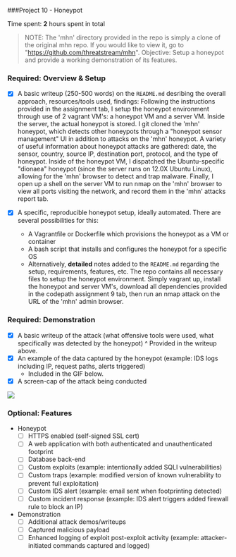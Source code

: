 ###Project 10 - Honeypot

Time spent: **2** hours spent in total

> NOTE: The 'mhn' directory provided in the repo is simply a clone of the original mhn repo. If you would like to view it, go to "https://github.com/threatstream/mhn".
> Objective: Setup a honeypot and provide a working demonstration of its features.

### Required: Overview & Setup

- [X] A basic writeup (250-500 words) on the `README.md` desribing the overall approach, resources/tools used, findings:
    Following the instructions provided in the assignment tab, I setup the honeypot environment through use of 2 vagrant VM's: a honeypot VM and a server VM. Inside the server, the actual honeypot is stored. I git cloned the 'mhn' honeypot, which detects other honeypots through a "honeypot sensor management" UI in addition to attacks on the 'mhn' honeypot. A variety of useful information about honeypot attacks are gathered: date, the sensor, country, source IP, destination port, protocol, and the type of honeypot. Inside of the honeypot VM, I dispatched the Ubuntu-specific "dionaea" honeypot (since the server runs on 12.0X Ubuntu Linux), allowing for the 'mhn' browser to detect and trap malware. Finally, I open up a shell on the server VM to run nmap on the 'mhn' browser to view all ports visiting the network, and record them in the 'mhn' attacks report tab.
 
- [X] A specific, reproducible honeypot setup, ideally automated. There are several possibilities for this:
    - A Vagrantfile or Dockerfile which provisions the honeypot as a VM or container
    - A bash script that installs and configures the honeypot for a specific OS
    - Alternatively, **detailed** notes added to the `README.md` regarding the setup, requirements, features, etc.
    The repo contains all necessary files to setup the honeypot environment. Simply vagrant up, install the honeypot and server VM's, download all dependencies provided in the codepath assignment 9 tab, then run an nmap attack on the URL of the 'mhn' admin browser.

### Required: Demonstration

- [X] A basic writeup of the attack (what offensive tools were used, what specifically was detected by the honeypot)
    ^ Provided in the writeup above.
- [X] An example of the data captured by the honeypot (example: IDS logs including IP, request paths, alerts triggered)
    - Included in the GIF below.
- [X] A screen-cap of the attack being conducted
<img src="https://media.giphy.com/media/3o7bui0Q1ifntSUp1u/giphy.gif">
 
### Optional: Features
- Honeypot
    - [ ] HTTPS enabled (self-signed SSL cert)
    - [ ] A web application with both authenticated and unauthenticated footprint
    - [ ] Database back-end
    - [ ] Custom exploits (example: intentionally added SQLI vulnerabilities)
    - [ ] Custom traps (example: modified version of known vulnerability to prevent full exploitation)
    - [ ] Custom IDS alert (example: email sent when footprinting detected)
    - [ ] Custom incident response (example: IDS alert triggers added firewall rule to block an IP)
- Demonstration
    - [ ] Additional attack demos/writeups
    - [ ] Captured malicious payload
    - [ ] Enhanced logging of exploit post-exploit activity (example: attacker-initiated commands captured and logged)
